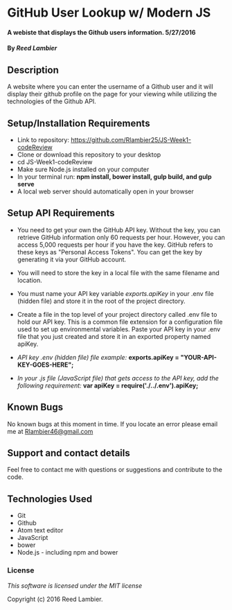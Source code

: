 #  GitHub User Lookup w/ Modern JS

#### A webiste that displays the Github users information. 5/27/2016

#### By _Reed Lambier_

## Description

A website where you can enter the username of a Github user and it will display their github profile on the page for your viewing while utilizing the technologies of the Github API.

## Setup/Installation Requirements

* Link to repository: https://github.com/Rlambier25/JS-Week1-codeReview
* Clone or download this repository to your desktop
* cd JS-Week1-codeReview
* Make sure Node.js installed on your computer
* In your terminal run: **npm install, bower install, gulp build, and gulp serve**
* A local web server should automatically open in your browser

## Setup API Requirements

* You need to get your own the GitHub API key. Without the key, you can retrieve GitHub information only 60 requests per hour. However, you can access 5,000 requests per hour if you have the key. GitHub refers to these keys as "Personal Access Tokens". You can get the key by generating it via your GitHub account.

* You will need to store the key in a local file with the same filename and location.

* You must name your API key variable _exports.apiKey_ in your .env file (hidden file) and store it in the root of the project directory.

* Create a file in the top level of your project directory called .env file to hold our API key. This is a common file extension for a configuration file used to set up environmental variables. Paste your API key in your .env file that you just created and store it in an exported property named apiKey.

* _API key .env (hidden file) file example:_
**exports.apiKey = "YOUR-API-KEY-GOES-HERE";**

* _In your .js file (JavaScript file) that gets access to the API key, add the following requirement:_
**var apiKey = require('./../.env').apiKey;**

## Known Bugs

No known bugs at this moment in time. If you locate an error please email me at Rlambier46@gmail.com

## Support and contact details

Feel free to contact me with questions or suggestions and contribute to the code.

## Technologies Used

* Git
* Github
* Atom text editor
* JavaScript
* bower
* Node.js - including npm and bower

### License

_This software is licensed under the MIT license_

Copyright (c) 2016 Reed Lambier.
